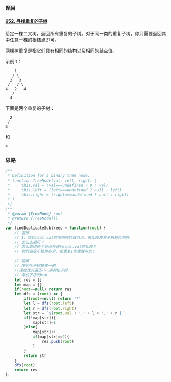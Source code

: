 

### 题目

#### [652. 寻找重复的子树](https://leetcode-cn.com/problems/find-duplicate-subtrees/)

给定一棵二叉树，返回所有重复的子树。对于同一类的重复子树，你只需要返回其中任意一棵的根结点即可。

两棵树重复是指它们具有相同的结构以及相同的结点值。

示例 1：

        1
       / \
      2   3
     /   / \
    4   2   4
       /
      4
下面是两个重复的子树：

      2
     /
    4
和

    4

### 思路

```javascript
/**
 * Definition for a binary tree node.
 * function TreeNode(val, left, right) {
 *     this.val = (val===undefined ? 0 : val)
 *     this.left = (left===undefined ? null : left)
 *     this.right = (right===undefined ? null : right)
 * }
 */
/**
 * @param {TreeNode} root
 * @return {TreeNode[]}
 */
var findDuplicateSubtrees = function(root) {
    // 遍历
    // 1、找到root.val的值相等的根节点，再比较左右子树是否相等
    // 怎么去遍历？
    // 怎么取得俩个节点并进行root.val的比较？
    // 树的高度不管为多少，都重复1步骤就可以？

    // 题解
  	// 序列化子树是唯一的
    //深度优先遍历-> 序列化子树
    // 存放子序列map
    let res = []
    let map = {}
    if(root==null) return res
    let dfs = (root) => {
        if(root==null) return '*'
        let l = dfs(root.left)
        let r = dfs(root.right)
        let str = `${root.val + ',' + l + ',' + r }`
        if(!map[str]){
            map[str]=1
        }else{
            map[str]++
            if(map[str]==2){
                res.push(root)
            }
        }
        return str
    }
    dfs(root)
    return res
};
```

